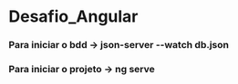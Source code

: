 # Desafio_Angular
### Para iniciar o bdd -> json-server --watch db.json
### Para iniciar o projeto -> ng serve
